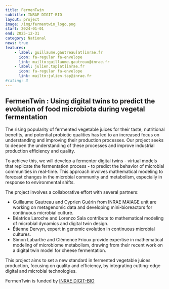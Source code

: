 ```yaml
---
title: FermenTwin
subtitle: INRAE DIGIT-BIO
layout: project
image: /img/fermentwin_logo.png
start: 2024-01-01
end: 2025-12-31
category: National
news: true
features:
    - label: guillaume.gautreau[at]inrae.fr
      icon: fa-regular fa-envelope
      link: mailto:guillaume.gautreau@inrae.fr
    - label: julien.tap[at]inrae.fr
      icon: fa-regular fa-envelope
      link: mailto:julien.tap@inrae.fr
#rating: 3
---
```


## FermenTwin : Using digital twins to predict the evolution of food microbiota during vegetal fermentation

The rising popularity of fermented vegetable juices for their taste, nutritional benefits, and potential probiotic qualities has led to an increased focus on understanding and improving their production processes. Our project seeks to deepen the understanding of these processes and improve industrial production efficiency and quality.

To achieve this, we will develop a fermentor digital twins - virtual models that replicate the fermentation process - to predict the behavior of microbial communities in real-time. This approach involves mathematical modeling to forecast changes in the microbial community and metabolism, especially in response to environmental shifts.

The project involves a collaborative effort with several partners:

- Guillaume Gautreau and Cyprien Guérin from INRAE MAIAGE unit are working on metagenomic data and developing mini-bioreactors for continuous microbial culture.
- Béatrice Laroche and Lorenzo Sala contribute to mathematical modeling of microbial dynamics and digital twin design.
- Étienne Dervyn, expert in genomic evolution in continuous microbial cultures.
- Simon Labarthe and Clémence Frioux provide expertise in mathematical modeling of microbiome metabolism, drawing from their recent work on a digital twin model for cheese fermentation.

This project aims to set a new standard in fermented vegetable juices production, focusing on quality and efficiency, by integrating cutting-edge digital and microbial technologies.


FermenTwin is funded by [INRAE DIGIT-BIO](https://digitbio.hub.inrae.fr/metaprogramme-digit-bio)
